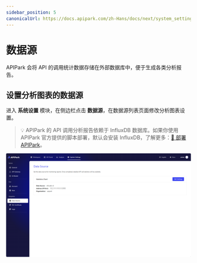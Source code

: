 ```yaml
---
sidebar_position: 5
canonicalUrl: https://docs.apipark.com/zh-Hans/docs/next/system_setting/data_source
---
```



# 数据源

APIPark 会将 API 的调用统计数据存储在外部数据库中，便于生成各类分析报告。

## 设置分析图表的数据源

进入 **系统设置** 模块，在侧边栏点击 **数据源**，在数据源列表页面修改分析图表设置。

> 💡 APIPark 的 API 调用分析报告依赖于 InfluxDB 数据库。如果你使用 APIPark 官方提供的脚本部署，默认会安装 InfluxDB，了解更多：[🔗 部署 APIPark](deploy.md)。

![](images/2024-10-29-01-26-16.png)
